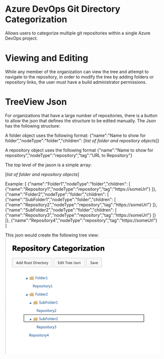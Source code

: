 # Azure DevOps Git Directory Categorization
Allows users to categorize multiple git repositories within a single Azure DevOps project.

# Viewing and Editing
While any member of the organization can view the tree and attempt to navigate to the repository, in order to modify the tree by adding folders or repository links, the user must have a build administrator permissions.

# TreeView Json
For organizations that have a large number of repositories, there is a button to allow the json that defines the structure to be edited manually. The Json has the following structure:

A folder object uses the following format:
{"name":"Name to show for folder","nodeType":"folder","children": [*list of folder and repository objects*]}

A repository object uses the following format
{"name":"Name to show for repository","nodeType":"repository","tag":"URL to Repository"}

The top level of the jason is a simple array:

[*list of folder and repository objects*]

Example:
[
    {"name":"Folder1","nodeType":"folder","children": [
        {"name":"Repository1","nodeType":"repository","tag":"https://someUrl"}
    ]},
    {"name":"Folder2","nodeType":"folder","children": [
        {"name":"SubFolder1","nodeType":"folder","children": [
            {"name":"Repository2","nodeType":"repository","tag":"https://someUrl"}
        ]},
        {"name":"SubFolder2","nodeType":"folder","children": [
            {"name":"Repository3","nodeType":"repository","tag":"https://someUrl"}
        ]}
    ]},
    {"name":"Repository4","nodeType":"repository","tag":"https://someUrl"}
]

This json would create the following tree view:
![example treeview](/images/treeexample.png?raw=true "Example Treeview: ")